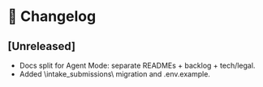 # 📝 Changelog

## [Unreleased]
- Docs split for Agent Mode: separate READMEs + backlog + tech/legal.
- Added \intake_submissions\ migration and \.env.example\.
